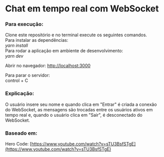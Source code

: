 # Chat em tempo real com WebSocket

### Para execução:
Clone este repositório e no terminal execute os seguintes comandos. \
Para instalar as dependências: \
*yarn install* \
Para rodar a aplicação em ambiente de desenvolvimento: \
*yarn dev*

Abrir no navegador: [http://localhost:3000](http://localhost:3000)

Para parar o servidor: \
control + C 


### Explicação:
O usuário insere seu nome e quando clica em "Entrar" é criada a conexão do WebSocket, as mensagens são trocadas entre os usuários ativos em tempo real e, quando o usuário clica em "Sair", é desconectado do WebSocket.

### Baseado em:
Hero Code: [https://www.youtube.com/watch?v=sTU3BsfSTgE](https://www.youtube.com/watch?v=sTU3BsfSTgE)
